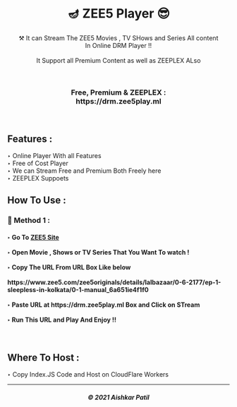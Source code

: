 <h1 align="center">🪔 ZEE5 Player 😎</h1>

<p align="center"> ⚒ It can Stream The ZEE5 Movies , TV SHows and Series All content <br> In Online DRM Player !!<br><br>It Support all Premium Content as well as ZEEPLEX ALso</p>
<br>
<h3 align="center"> Free, Premium & ZEEPLEX : <br> https://drm.zee5play.ml </h3><br>
<h2> Features :</h2>

‣ Online  Player With all Features <br>
‣ Free of Cost Player<br>
‣ We can Stream Free and Premium Both Freely here<br>
‣ ZEEPLEX Suppoets <br>


## How To Use :

<h3>🔐 Method 1 :</h3>

<h4>
‣ Go To <a href="https://www.zee5.com/">ZEE5 Site</a> <br><br>
‣ Open Movie , Shows or TV Series That You Want To watch ! <br><br>
‣ Copy The URL From URL Box Like below <br><br>
   https://www.zee5.com/zee5originals/details/lalbazaar/0-6-2177/ep-1-sleepless-in-kolkata/0-1-manual_6a651ie4f1f0 <br><br>
‣ Paste URL at https://drm.zee5play.ml Box and Click on STream <br><br>
‣ Run This URL and Play And Enjoy !!  

</h4><br>


<h2> Where To Host : </h2>

‣ Copy Index.JS Code and Host on CloudFlare Workers

---

<h5 align="center"> © 2021 Aishkar Patil</h5>
